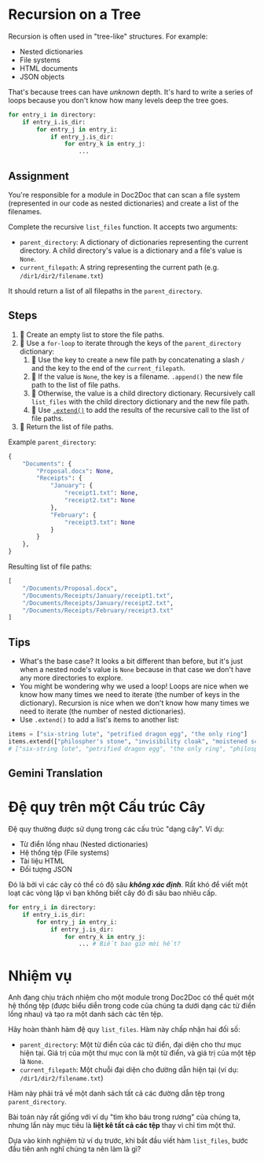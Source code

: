 # Recursion on a Tree

Recursion is often used in "tree-like" structures. For example:

- Nested dictionaries
- File systems
- HTML documents
- JSON objects

That's because trees can have *unknown* depth. It's hard to write a series of loops because you don't know how many levels deep the tree goes.

```python
for entry_i in directory:
    if entry_i.is_dir:
        for entry_j in entry_i:
            if entry_j.is_dir:
                for entry_k in entry_j:
                    ...
```

## Assignment

You're responsible for a module in Doc2Doc that can scan a file system (represented in our code as nested dictionaries) and create a list of the filenames.

Complete the recursive `list_files` function. It accepts two arguments:

- `parent_directory`: A dictionary of dictionaries representing the current directory. A child directory's value is a dictionary and a file's value is `None`.
- `current_filepath`: A string representing the current path (e.g. `/dir1/dir2/filename.txt`)

It should return a list of all filepaths in the `parent_directory`.

## Steps

1.  Create an empty list to store the file paths.
2.  Use a `for-loop` to iterate through the keys of the `parent_directory` dictionary:
   1.  Use the key to create a new file path by concatenating a slash `/` and the key to the end of the `current_filepath`.
   2.  If the value is `None`, the key is a filename. `.append()` the new file path to the list of file paths.
   3.  Otherwise, the value is a child directory dictionary. Recursively call `list_files` with the child directory dictionary and the new file path.
   4.  Use [`.extend()`](https://docs.python.org/3/tutorial/datastructures.html#more-on-lists) to add the results of the recursive call to the list of file paths.
3.  Return the list of file paths.

Example `parent_directory`:

```python
{
    "Documents": {
        "Proposal.docx": None,
        "Receipts": {
            "January": {
                "receipt1.txt": None,
                "receipt2.txt": None
            },
            "February": {
                "receipt3.txt": None
            }
        }
    },
}
```

Resulting list of file paths:

```python
[
    "/Documents/Proposal.docx",
    "/Documents/Receipts/January/receipt1.txt",
    "/Documents/Receipts/January/receipt2.txt",
    "/Documents/Receipts/February/receipt3.txt"
]
```

## Tips

- What's the base case? It looks a bit different than before, but it's just when a nested node's value is `None` because in that case we don't have any more directories to explore.
- You might be wondering why we used a loop! Loops are nice when we know how many times we need to iterate (the number of keys in the dictionary). Recursion is nice when we don't know how many times we need to iterate (the number of nested dictionaries).
- Use `.extend()` to add a list's items to another list:

```python
items = ["six-string lute", "petrified dragon egg", "the only ring"]
items.extend(["philospher's stone", "invisibility cloak", "moistened scimitar"])
# ["six-string lute", "petrified dragon egg", "the only ring", "philospher's stone", "invisibility cloak", "moistened scimitar"]
```

## Gemini Translation

# **Đệ quy trên một Cấu trúc Cây**

Đệ quy thường được sử dụng trong các cấu trúc "dạng cây". Ví dụ:

- Từ điển lồng nhau (Nested dictionaries)
- Hệ thống tệp (File systems)
- Tài liệu HTML
- Đối tượng JSON

Đó là bởi vì các cây có thể có độ sâu ***không xác định***. Rất khó để viết một loạt các vòng lặp vì bạn không biết cây đó đi sâu bao nhiêu cấp.

```python
for entry_i in directory:
    if entry_i.is_dir:
        for entry_j in entry_i:
            if entry_j.is_dir:
                for entry_k in entry_j:
                    ... # Biết bao giờ mới hết?
```

# **Nhiệm vụ**

Anh đang chịu trách nhiệm cho một module trong Doc2Doc có thể quét một hệ thống tệp (được biểu diễn trong code của chúng ta dưới dạng các từ điển lồng nhau) và tạo ra một danh sách các tên tệp.

Hãy hoàn thành hàm đệ quy `list_files`. Hàm này chấp nhận hai đối số:

- `parent_directory`: Một từ điển của các từ điển, đại diện cho thư mục hiện tại. Giá trị của một thư mục con là một từ điển, và giá trị của một tệp là `None`.
- `current_filepath`: Một chuỗi đại diện cho đường dẫn hiện tại (ví dụ: `/dir1/dir2/filename.txt`)

Hàm này phải trả về một danh sách tất cả các đường dẫn tệp trong `parent_directory`.

Bài toán này rất giống với ví dụ "tìm kho báu trong rương" của chúng ta, nhưng lần này mục tiêu là **liệt kê tất cả các tệp** thay vì chỉ tìm một thứ.

Dựa vào kinh nghiệm từ ví dụ trước, khi bắt đầu viết hàm `list_files`, bước đầu tiên anh nghĩ chúng ta nên làm là gì?